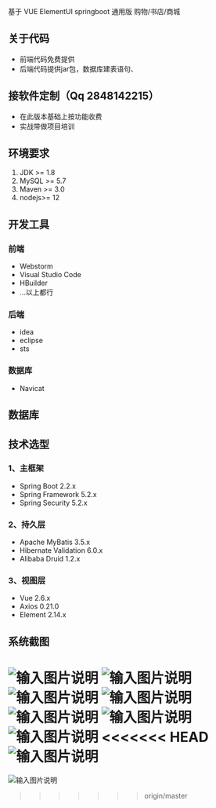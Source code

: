 基于 VUE  ElementUI    springboot   通用版  购物/书店/商城
##  关于代码
- 前端代码免费提供
- 后端代码提供jar包，数据库建表语句、

## 接软件定制（Qq 2848142215）
- 在此版本基础上按功能收费
- 实战带做项目培训
## 环境要求
1. JDK >= 1.8
1. MySQL >= 5.7
1. Maven >= 3.0
2. nodejs>= 12


## 开发工具

###  前端
- Webstorm
- Visual Studio Code
- HBuilder
- ...以上都行

### 后端
- idea
- eclipse
- sts

### 数据库
- Navicat


## 数据库

## 技术选型

### 1、主框架

- Spring Boot 2.2.x
- Spring Framework 5.2.x
- Spring Security 5.2.x

### 2、持久层

- Apache MyBatis 3.5.x
- Hibernate Validation 6.0.x
- Alibaba Druid 1.2.x

### 3、视图层
- Vue 2.6.x
- Axios 0.21.0
- Element 2.14.x
 
## 系统截图

![输入图片说明](https://images.gitee.com/uploads/images/2021/0123/212545_31bdb67c_1116539.png "登录注册.png")
![输入图片说明](https://images.gitee.com/uploads/images/2021/0123/212558_2f5d9925_1116539.png "个人中心.png")
![输入图片说明](https://images.gitee.com/uploads/images/2021/0123/212609_b5bb807a_1116539.png "商品详情.png")
![输入图片说明](https://images.gitee.com/uploads/images/2021/0123/212620_5dbb4cdb_1116539.png "首页.png")
![输入图片说明](https://images.gitee.com/uploads/images/2021/0123/212630_eddcb419_1116539.png "搜索.png")
![输入图片说明](https://images.gitee.com/uploads/images/2021/0123/212640_f2772a00_1116539.png "支付.png")
![输入图片说明](https://images.gitee.com/uploads/images/2021/0123/212650_ed034678_1116539.png "支付2.png")
<<<<<<< HEAD
![输入图片说明](https://images.gitee.com/uploads/images/2021/0123/212711_e02a0f3d_1116539.png "后台管理.png")
=======
![输入图片说明](https://images.gitee.com/uploads/images/2021/0123/212711_e02a0f3d_1116539.png "后台管理.png")
>>>>>>> origin/master
